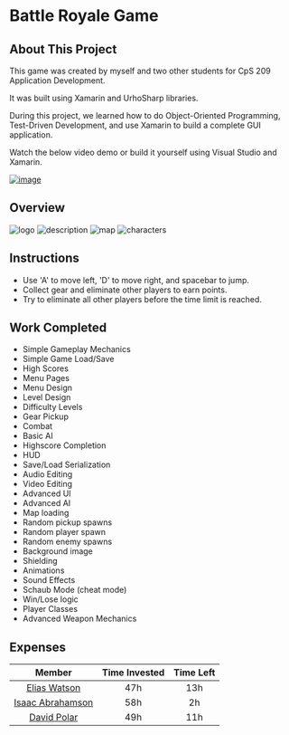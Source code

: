# Battle Royale Game

## About This Project

This game was created by myself and two other students for CpS 209 Application Development.

It was built using Xamarin and UrhoSharp libraries.

During this project, we learned how to do Object-Oriented Programming, Test-Driven Development, and use Xamarin to build a complete GUI application.

Watch the below video demo or build it yourself using Visual Studio and Xamarin.

[![image](https://user-images.githubusercontent.com/17521691/183308869-6e66b975-2ca5-4420-b74a-e367a9958698.png)
](https://youtu.be/fE3VTC6Sn28)

## Overview

![logo](https://i.postimg.cc/NMzKBY5W/logo.png)
![description](https://i.postimg.cc/zf3LMVfn/mission.png)
![map](https://i.postimg.cc/Y2FFMGzR/starter-Copy.png)
![characters](https://img.craftpix.net/2017/08/2d-game-special-forces-character-sprites-sheets-720x480.jpg)

## Instructions
* Use 'A' to move left, 'D' to move right, and spacebar to jump. 
* Collect gear and eliminate other players to earn points.  
* Try to eliminate all other players before the time limit is reached.

## Work Completed
* Simple Gameplay Mechanics
* Simple Game Load/Save
* High Scores
* Menu Pages
* Menu Design
* Level Design
* Difficulty Levels
* Gear Pickup
* Combat
* Basic AI
* Highscore Completion
* HUD
* Save/Load Serialization
* Audio Editing
* Video Editing
* Advanced UI
* Advanced AI
* Map loading
* Random pickup spawns
* Random player spawn
* Random enemy spawns
* Background image
* Shielding
* Animations
* Sound Effects
* Schaub Mode (cheat mode)
* Win/Lose logic
* Player Classes
* Advanced Weapon Mechanics

## Expenses
| Member | Time Invested | Time Left |
|:------:|:-------------:|:---------:|
| [Elias Watson](https://github.com/BJU-CpS209-Team1/Royale-Platformer/wiki/Elias-Time-Sheet)     | 47h     | 13h     |
| [Isaac Abrahamson](https://github.com/BJU-CpS209-Team1/Royale-Platformer/wiki/Isaac-Time-Sheet) | 58h | 2h |
| [David Polar](https://github.com/BJU-CpS209-Team1/Royale-Platformer/wiki/David-Time-Sheet)      | 49h     | 11h     |

